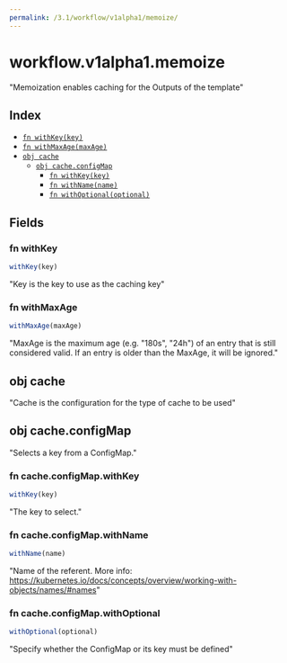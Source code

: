 ```yaml
---
permalink: /3.1/workflow/v1alpha1/memoize/
---
```


# workflow.v1alpha1.memoize

"Memoization enables caching for the Outputs of the template"

## Index

* [`fn withKey(key)`](#fn-withkey)
* [`fn withMaxAge(maxAge)`](#fn-withmaxage)
* [`obj cache`](#obj-cache)
  * [`obj cache.configMap`](#obj-cacheconfigmap)
    * [`fn withKey(key)`](#fn-cacheconfigmapwithkey)
    * [`fn withName(name)`](#fn-cacheconfigmapwithname)
    * [`fn withOptional(optional)`](#fn-cacheconfigmapwithoptional)

## Fields

### fn withKey

```ts
withKey(key)
```

"Key is the key to use as the caching key"

### fn withMaxAge

```ts
withMaxAge(maxAge)
```

"MaxAge is the maximum age (e.g. \"180s\", \"24h\") of an entry that is still considered valid. If an entry is older than the MaxAge, it will be ignored."

## obj cache

"Cache is the configuration for the type of cache to be used"

## obj cache.configMap

"Selects a key from a ConfigMap."

### fn cache.configMap.withKey

```ts
withKey(key)
```

"The key to select."

### fn cache.configMap.withName

```ts
withName(name)
```

"Name of the referent. More info: https://kubernetes.io/docs/concepts/overview/working-with-objects/names/#names"

### fn cache.configMap.withOptional

```ts
withOptional(optional)
```

"Specify whether the ConfigMap or its key must be defined"